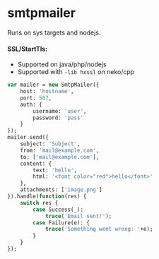 # smtpmailer

Runs on sys targets and nodejs. 

#### SSL/StartTls:
- Supported on java/php/nodejs
- Supported with `-lib hxssl` on neko/cpp

```haxe
var mailer = new SmtpMailer({
	host: 'hostname',
	port: 587,
	auth: {
		username: 'user',
		password: 'pass'
	}
});
mailer.send({
	subject: 'Subject',
	from: 'mail@example.com',
	to: ['mail@example.com'],
	content: {
		text: 'hello',
		html: '<font color="red">hello</font>'
	},
	attachments: ['image.png']
}).handle(function(res) {
	switch res {
		case Success(_):
			trace('Email sent!');
		case Failure(e): {
			trace('Something went wrong: '+e);
		}
	}
});
```